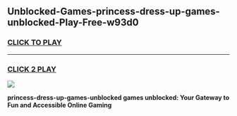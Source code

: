 
## Unblocked-Games-princess-dress-up-games-unblocked-Play-Free-w93d0
<h3>
<a href="https://premium76.site?title=princess-dress-up-games-unblocked&ref=10A">CLICK TO PLAY</a></h3>
<hr>

<h3>
<a href="https://premium76.site?title=princess-dress-up-games-unblocked&ref=10A">CLICK 2 PLAY</a>
  
</h3>

<a href="https://premium76.site?title=princess-dress-up-games-unblocked&ref=10A"><img src="https://clearcache.store/games.png"></a>


**princess-dress-up-games-unblocked games unblocked: Your Gateway to Fun and Accessible Online Gaming**
